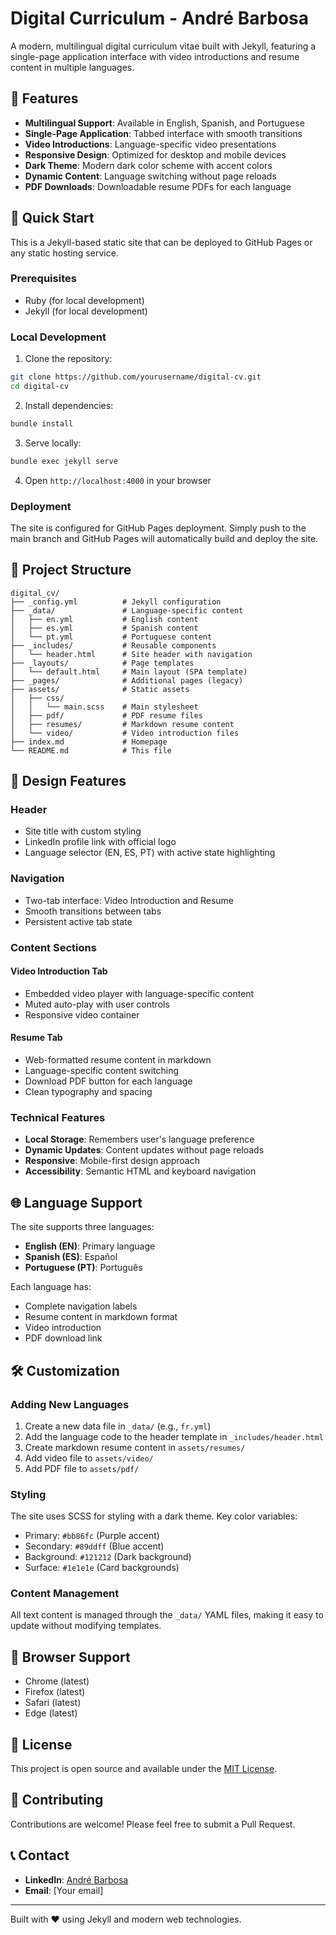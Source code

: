 # Digital Curriculum - André Barbosa

A modern, multilingual digital curriculum vitae built with Jekyll, featuring a single-page application interface with video introductions and resume content in multiple languages.

## 🌟 Features

- **Multilingual Support**: Available in English, Spanish, and Portuguese
- **Single-Page Application**: Tabbed interface with smooth transitions
- **Video Introductions**: Language-specific video presentations
- **Responsive Design**: Optimized for desktop and mobile devices
- **Dark Theme**: Modern dark color scheme with accent colors
- **Dynamic Content**: Language switching without page reloads
- **PDF Downloads**: Downloadable resume PDFs for each language

## 🚀 Quick Start

This is a Jekyll-based static site that can be deployed to GitHub Pages or any static hosting service.

### Prerequisites

- Ruby (for local development)
- Jekyll (for local development)

### Local Development

1. Clone the repository:
```bash
git clone https://github.com/yourusername/digital-cv.git
cd digital-cv
```

2. Install dependencies:
```bash
bundle install
```

3. Serve locally:
```bash
bundle exec jekyll serve
```

4. Open `http://localhost:4000` in your browser

### Deployment

The site is configured for GitHub Pages deployment. Simply push to the main branch and GitHub Pages will automatically build and deploy the site.

## 📁 Project Structure

```
digital_cv/
├── _config.yml          # Jekyll configuration
├── _data/               # Language-specific content
│   ├── en.yml           # English content
│   ├── es.yml           # Spanish content
│   └── pt.yml           # Portuguese content
├── _includes/           # Reusable components
│   └── header.html      # Site header with navigation
├── _layouts/            # Page templates
│   └── default.html     # Main layout (SPA template)
├── _pages/              # Additional pages (legacy)
├── assets/              # Static assets
│   ├── css/
│   │   └── main.scss    # Main stylesheet
│   ├── pdf/             # PDF resume files
│   ├── resumes/         # Markdown resume content
│   └── video/           # Video introduction files
├── index.md             # Homepage
└── README.md            # This file
```

## 🎨 Design Features

### Header
- Site title with custom styling
- LinkedIn profile link with official logo
- Language selector (EN, ES, PT) with active state highlighting

### Navigation
- Two-tab interface: Video Introduction and Resume
- Smooth transitions between tabs
- Persistent active tab state

### Content Sections

#### Video Introduction Tab
- Embedded video player with language-specific content
- Muted auto-play with user controls
- Responsive video container

#### Resume Tab
- Web-formatted resume content in markdown
- Language-specific content switching
- Download PDF button for each language
- Clean typography and spacing

### Technical Features
- **Local Storage**: Remembers user's language preference
- **Dynamic Updates**: Content updates without page reloads
- **Responsive**: Mobile-first design approach
- **Accessibility**: Semantic HTML and keyboard navigation

## 🌐 Language Support

The site supports three languages:

- **English (EN)**: Primary language
- **Spanish (ES)**: Español
- **Portuguese (PT)**: Português

Each language has:
- Complete navigation labels
- Resume content in markdown format
- Video introduction
- PDF download link

## 🛠️ Customization

### Adding New Languages

1. Create a new data file in `_data/` (e.g., `fr.yml`)
2. Add the language code to the header template in `_includes/header.html`
3. Create markdown resume content in `assets/resumes/`
4. Add video file to `assets/video/`
5. Add PDF file to `assets/pdf/`

### Styling

The site uses SCSS for styling with a dark theme. Key color variables:
- Primary: `#bb86fc` (Purple accent)
- Secondary: `#89ddff` (Blue accent)
- Background: `#121212` (Dark background)
- Surface: `#1e1e1e` (Card backgrounds)

### Content Management

All text content is managed through the `_data/` YAML files, making it easy to update without modifying templates.

## 📱 Browser Support

- Chrome (latest)
- Firefox (latest)
- Safari (latest)
- Edge (latest)

## 📄 License

This project is open source and available under the [MIT License](LICENSE).

## 🤝 Contributing

Contributions are welcome! Please feel free to submit a Pull Request.

## 📞 Contact

- **LinkedIn**: [André Barbosa](https://www.linkedin.com/in/abamaral)
- **Email**: [Your email]

---

Built with ❤️ using Jekyll and modern web technologies.